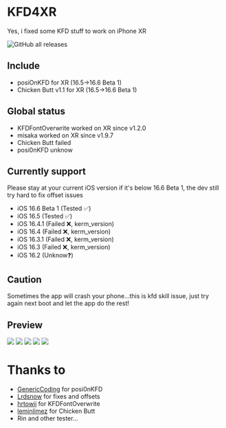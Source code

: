 # KFD4XR
Yes, i fixed some KFD stuff to work on iPhone XR

<img alt="GitHub all releases" src="https://img.shields.io/github/downloads/gorouflex/kfd4xr/total?style=for-the-badge">

## Include

- posiOnKFD for XR (16.5->16.6 Beta 1)
- Chicken Butt v1.1 for XR (16.5->16.6 Beta 1)

## Global status
- KFDFontOverwrite worked on XR since v1.2.0
- misaka worked on XR since v1.9.7
- Chicken Butt failed
- posi0nKFD unknow
## Currently support
Please stay at your current iOS version if it's below 16.6 Beta 1, the dev still try hard to fix offset issues

- iOS 16.6 Beta 1 (Tested ✅)
- iOS 16.5 (Tested ✅)
- iOS 16.4.1 (Failed ❌, kerm_version)
- iOS 16.4 (Failed ❌, kerm_version)
- iOS 16.3.1 (Failed ❌, kerm_version)
- iOS 16.3 (Failed ❌, kerm_version)
- iOS 16.2 (Unknow❓)

## Caution
Sometimes the app will crash your phone...this is kfd skill issue, just try again next boot and let the app do the rest!
## Preview

<p align="left">          
  <img src="https://cdn.discordapp.com/attachments/1135025151956754523/1136859730057367693/IMG_0062.png">
  <img src="https://cdn.discordapp.com/attachments/1135025151956754523/1136540268749934637/IMG_0040.png">
  <img src="https://cdn.discordapp.com/attachments/1135025151956754523/1136540269186121728/IMG_0041.png">
  <img src="https://cdn.discordapp.com/attachments/1135025151956754523/1136540269601378425/IMG_0042.png">
  <img src="https://cdn.discordapp.com/attachments/1135025151956754523/1136540269983043664/IMG_0038.png">
</p>

# Thanks to
- [GenericCoding](https://github.com/GenericCoding) for posi0nKFD
- [Lrdsnow](https://github.com/Lrdsnow) for fixes and offsets
- [hrtowii](https://github.com/hrtowii) for KFDFontOverwrite
- [leminlimez](https://github.com/leminlimez) for Chicken Butt
- Rin and other tester...

